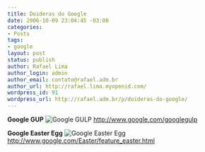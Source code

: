 ```yaml
---
title: Doideras do Google
date: 2006-10-09 23:04:45 -03:00
categories:
- Posts
tags:
- google
layout: post
status: publish
author: Rafael Lima
author_login: admin
author_email: contato@rafael.adm.br
author_url: http://rafael.lima.myopenid.com/
wordpress_id: 91
wordpress_url: http://rafael.adm.br/p/doideras-do-google/
---
```


<strong>Google GUP</strong>
<img id="image89" src="http://rafael.adm.br/wp-content/uploads/2006/10/googlegulp.png" alt="Google GULP" />
<a href="http://www.google.com/googlegulp">http://www.google.com/googlegulp</a>

<strong>Google Easter Egg</strong>
<img id="image90" src="http://rafael.adm.br/wp-content/uploads/2006/10/google-easter.png" alt="Google Easter Egg" />
<a href="http://www.google.com/Easter/feature_easter.html">http://www.google.com/Easter/feature_easter.html</a>

